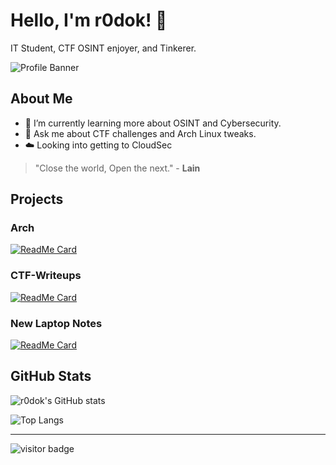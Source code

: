 # Hello, I'm r0dok! 👋

IT Student, CTF OSINT enjoyer, and Tinkerer.

![Profile Banner](https://png.pngtree.com/thumb_back/fh260/background/20230606/pngtree-an-anime-style-drawing-of-an-empty-cafe-image_2891275.jpg)

## About Me

- 🌱 I’m currently learning more about OSINT and Cybersecurity.
- 💬 Ask me about CTF challenges and Arch Linux tweaks.
- ☁️ Looking into getting to CloudSec

> "Close the world, Open the next." - **Lain**

## Projects

### Arch
[![ReadMe Card](https://github-readme-stats.vercel.app/api/pin/?username=r0dok&repo=Arch)](https://github.com/r0dok/Arch)

### CTF-Writeups
[![ReadMe Card](https://github-readme-stats.vercel.app/api/pin/?username=r0dok&repo=CTF-Writeups)](https://github.com/r0dok/CTF-Writeups)

### New Laptop Notes
[![ReadMe Card](https://github-readme-stats.vercel.app/api/pin/?username=r0dok&repo=new-laptop-notes)](https://github.com/r0dok/new-laptop-notes)

## GitHub Stats

![r0dok's GitHub stats](https://github-readme-stats.vercel.app/api?username=r0dok&show_icons=true&theme=radical)

![Top Langs](https://github-readme-stats.vercel.app/api/top-langs/?username=r0dok&layout=compact&theme=radical)

---

![visitor badge](https://visitor-badge.laobi.icu/badge?page_id=r0dok.r0dok)
